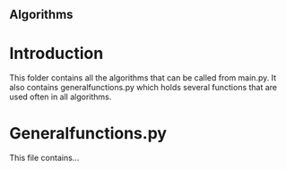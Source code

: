 ## Algorithms
# Introduction
This folder contains all the algorithms that can be called from main.py. It also contains generalfunctions.py which holds several functions that are used often in all algorithms.

# Generalfunctions.py
This file contains...